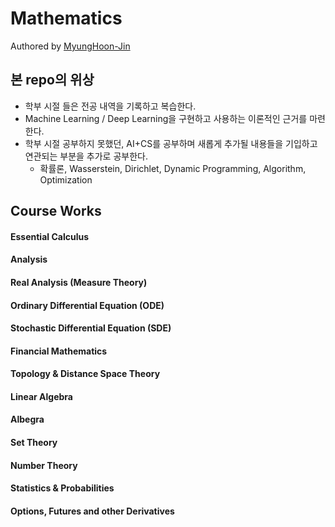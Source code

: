 # Mathematics
Authored by [MyungHoon-Jin](https://www.github.com/jinmang2)
## 본 repo의 위상
- 학부 시절 들은 전공 내역을 기록하고 복습한다.
- Machine Learning / Deep Learning을 구현하고 사용하는 이론적인 근거를 마련한다.
- 학부 시절 공부하지 못했던, AI+CS를 공부하며 새롭게 추가될 내용들을 기입하고 연관되는 부분을 추가로 공부한다.
    - 확률론, Wasserstein, Dirichlet, Dynamic Programming, Algorithm, Optimization

## Course Works
#### Essential Calculus
#### Analysis
#### Real Analysis (Measure Theory)
#### Ordinary Differential Equation (ODE)
#### Stochastic Differential Equation (SDE)
#### Financial Mathematics
#### Topology & Distance Space Theory
#### Linear Algebra
#### Albegra
#### Set Theory
#### Number Theory
#### Statistics & Probabilities
#### Options, Futures and other Derivatives
